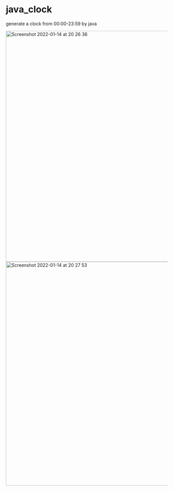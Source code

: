 # java_clock
generate a clock from 00:00-23:59 by java

<img width="720" alt="Screenshot 2022-01-14 at 20 26 36" src="https://user-images.githubusercontent.com/90221867/149580650-a11893ca-7076-4878-a524-b3e787117d1e.png"><img width="698" alt="Screenshot 2022-01-14 at 20 27 53" src="https://user-images.githubusercontent.com/90221867/149580789-c243fb05-c5ed-4abb-981e-5c908e024390.png">


